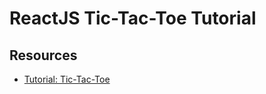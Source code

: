 # ReactJS Tic-Tac-Toe Tutorial

## Resources

* [Tutorial: Tic-Tac-Toe](https://beta.reactjs.org/learn/tutorial-tic-tac-toe)
